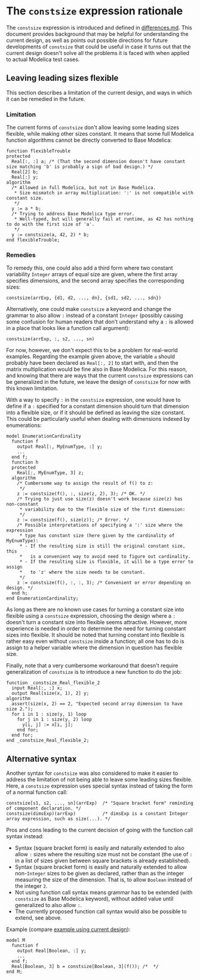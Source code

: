 # The `constsize` expression rationale
The `constsize` expression is introduced and defined in [differences.md](differences.md#the-constsize-expression).  This document provides background that may be helpful for understanding the current design, as well as points out possible directions for future developments of `constsize` that could be useful in case it turns out that the current design doesn't solve all the problems it is faced with when applied to actual Modelica test cases.

## Leaving leading sizes flexible
This section describes a limitation of the current design, and ways in which it can be remedied in the future.

### Limitation
The current forms of `constsize` don't allow leaving some leading sizes flexible, while making other sizes constant.  It means that some full Modelica function algorithms cannot be directly converted to Base Modelica:
```
function flexibleTrouble
protected
  Real[:, :] a; /* (That the second dimension doesn't have constant size matching 'b' is probably a sign of bad design.) */
  Real[2] b;
  Real[:] y;
algorithm
  /* Allowed in full Modelica, but not in Base Modelica.
   * Size mismatch in array multiplication: ':' is not compatible with constant size.
   */
  y := a * b;
  /* Trying to address Base Modelica type error.
   * Well-typed, but will generally fail at runtime, as 42 has nothing to do with the first size of 'a'.
   */
  y := constsize(a, 42, 2) * b;
end flexibleTrouble;
```

### Remedies

To remedy this, one could also add a third form where two constant variability `Integer` arrays of equal size are given, where the first array specifies dimensions, and the second array specifies the corresponding sizes:
```
constsize(arrExp, {d1, d2, ..., dn}, {sd1, sd2, ..., sdn})
```

Alternatively, one could make `constsize` a keyword and change the grammar to also allow `:` instead of a constant `Integer` (possibly causing some confusion for human readers that don't understand why a `:` is allowed in a place that looks like a function call argument):
```
constsize(arrExp, :, s2, ..., sn)
```

For now, however, we don't expect this to be a problem for real-world examples.  Regarding the example given above, the variable `a` should probably have been declared as `Real[:, 2]` to start with, and then the matrix multiplication would be fine also in Base Modelica.  For this reason, and knowing that there are ways that the current `constsize` expressions can be generalized in the future, we leave the design of `constsize` for now with this known limitation.

With a way to specify `:` in the `constsize` expression, one would have to define if a `:` specified for a constant dimension should turn that dimension into a flexible size, or if it should be defined as leaving the size constant.  This could be particularly useful when dealing with dimensions indexed by enumerations:
```
model EnumerationCardinality
  function f
    output Real[:, MyEnumType, :] y;
    ...
  end f;
  function h
  protected
    Real[:, MyEnumType, 3] z;
  algorithm
    /* Cumbersome way to assign the result of f() to z:
     */
    z := constsize(f(), :, size(z, 2), 3); /* OK. */
    /* Trying to just use size(z) doesn't work because size(z) has non-constant
     * variability due to the flexible size of the first dimension:
     */
    z := constsize(f(), size(z)); /* Error. */
    /* Possible interpretations of specifying a ':' size where the expression
     * type has constant size (here given by the cardinality of MyEnumType):
     * - If the resulting size is still the original constant size, this
     *   is a convenient way to avoid need to figure out cardinality.
     * - If the resulting size is flexible, it will be a type error to assign
     *   to 'z' where the size needs to be constant.
     */
    z := constsize(f(), :, :, 3); /* Convenient or error depending on design. */
  end h;
end EnumerationCardinality;
```

As long as there are no known use cases for turning a constant size into flexible using a `constsize` expression, choosing the design where a `:` doesn't turn a constant size into flexible seems attractive.  However, more experience is needed in order to determine the need for turning constant sizes into flexible.  It should be noted that turning constant into flexible is rather easy even without `constsize` inside a function; all one has to do is assign to a helper variable where the dimension in question has flexible size.

Finally, note that a very cumbersome workaround that doesn't require generalization of `constsize` is to introduce a new function to do the job:
```
function _constsize_Real_flexible_2
  input Real[:, :] x;
  output Real[size(x, 1), 2] y;
algorithm
  assert(size(x, 2) == 2, "Expected second array dimension to have size 2.");
  for i in 1 : size(y, 1) loop
    for j in 1 : size(y, 2) loop
      y[i, j] := x[i, j];
    end for;
  end for;
end _constsize_Real_flexible_2;
```

## Alternative syntax
Another syntax for `constsize` was also considered to make it easier to address the limitation of not being able to leave some leading sizes flexible.  Here, a `constsize` expression uses special syntax instead of taking the form of a normal function call:
```
constsize[s1, s2, ..., sn](arrExp)  /* "Square bracket form" reminding of component declaration. */
constsize(dimsExp)(arrExp)          /* dimsExp is a constant Integer array expression, such as size(...). */
```

Pros and cons leading to the current decision of going with the function call syntax instead:
- Syntax (square bracket form) is easily and naturally extended to also allow `:` sizes where the resulting size must not be constant (the use of `:` in a list of sizes given between square brackets is already established).
- Syntax (square bracket form) is easily and naturally extended to allow non-`Integer` sizes to be given as declared, rather than as the integer measuring the size of the dimension.  That is, to allow `Boolean` instead of the integer `2`.
- Not using function call syntax means grammar has to be extended (with `constsize` as Base Modelica keyword), without added value until generalized to also allow `:`.
- The currently proposed function call syntax would also be possible to extend, see above.

Example (compare [example using current design](differences.md#the-constsize-expression)):
```
model M
  function f
    output Real[Boolean, :] y;
    ...
  end f;
  Real[Boolean, 3] b = constsize[Boolean, 3](f()); /*  */
end M;
```
